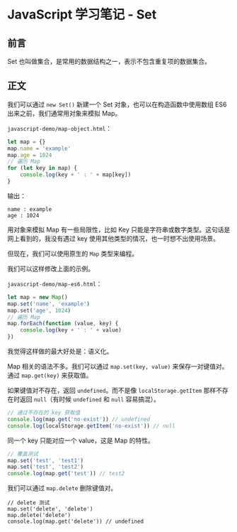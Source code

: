 # JavaScript 学习笔记 - Set

## 前言

Set 也叫做集合，是常用的数据结构之一，表示不包含重复项的数据集合。

## 正文

我们可以通过 `new Set()` 新建一个 Set 对象，也可以在构造函数中使用数组
ES6 出来之前，我们通常用对象来模拟 Map。

`javascript-demo/map-object.html`：

```javascript
let map = {}
map.name = 'example'
map.age = 1024
// 遍历 Map
for (let key in map) {
    console.log(key + ' : ' + map[key])
}
```

输出：

```text
name : example
age : 1024
```

用对象来模拟 Map 有一些局限性，比如 Key 只能是字符串或数字类型。这句话是网上看到的，我没有遇过 key 使用其他类型的情况，也一时想不出使用场景。 

但现在，我们可以使用原生的 `Map` 类型来编程。

我们可以这样修改上面的示例。

`javascript-demo/map-es6.html`：

```javascript
let map = new Map()
map.set('name', 'example')
map.set('age', 1024)
// 遍历 Map
map.forEach(function (value, key) {
    console.log(key + ' : ' + value)
})
```

我觉得这样做的最大好处是：语义化。

Map 相关的语法不多。我们可以通过 `map.set(key, value)` 来保存一对键值对。通过 `map.get(key)` 来获取值。

如果键值对不存在，返回 `undefined`。而不是像 `localStorage.getItem` 那样不存在时返回 `null`（有时候 `undefined` 和 `null` 容易搞混）。

```javascript
// 通过不存在的 key 获取值
console.log(map.get('no-exist')) // undefined
console.log(localStorage.getItem('no-exist')) // null
```

同一个 key 只能对应一个 value，这是 Map 的特性。

```javascript
// 覆盖测试
map.set('test', 'test1')
map.set('test', 'test2')
console.log(map.get('test')) // test2
```

我们可以通过 `map.delete` 删除键值对。

```
// delete 测试
map.set('delete', 'delete')
map.delete('delete')
console.log(map.get('delete')) // undefined
```
